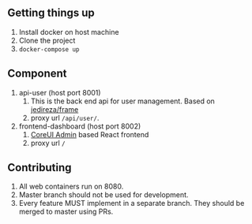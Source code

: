 Getting things up
-
1. Install docker on host machine
2. Clone the project
3. `docker-compose up`
    
    
Component
-

1. api-user (host port 8001)
    1. This is the back end api for user management. Based on [jedireza/frame](https://github.com/jedireza/frame)
    2. proxy url `/api/user/`.
2. frontend-dashboard (host port 8002)
    1. [CoreUI Admin]() based React frontend
    2. proxy url `/`
    
Contributing
-

1. All web containers run on 8080.
2. Master branch should not be used for development.
3. Every feature MUST implement in a separate branch. They should be merged to master using PRs.